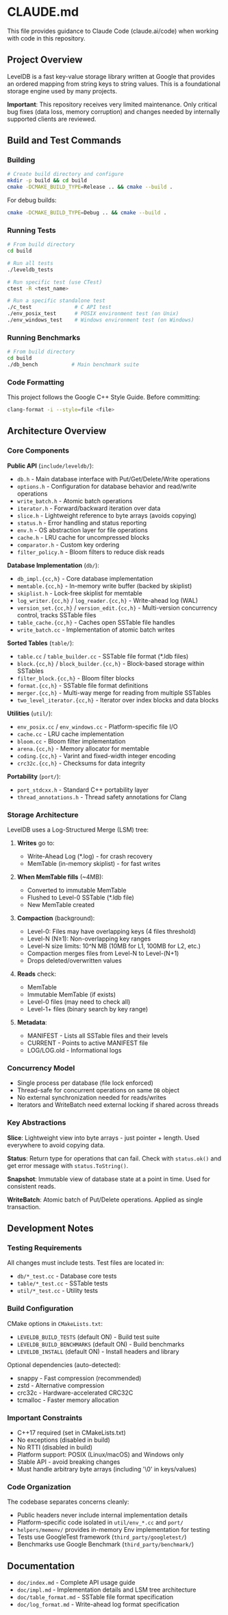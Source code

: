 # CLAUDE.md

This file provides guidance to Claude Code (claude.ai/code) when working with code in this repository.

## Project Overview

LevelDB is a fast key-value storage library written at Google that provides an ordered mapping from string keys to string values. This is a foundational storage engine used by many projects.

**Important**: This repository receives very limited maintenance. Only critical bug fixes (data loss, memory corruption) and changes needed by internally supported clients are reviewed.

## Build and Test Commands

### Building

```bash
# Create build directory and configure
mkdir -p build && cd build
cmake -DCMAKE_BUILD_TYPE=Release .. && cmake --build .
```

For debug builds:
```bash
cmake -DCMAKE_BUILD_TYPE=Debug .. && cmake --build .
```

### Running Tests

```bash
# From build directory
cd build

# Run all tests
./leveldb_tests

# Run specific test (use CTest)
ctest -R <test_name>

# Run a specific standalone test
./c_test              # C API test
./env_posix_test      # POSIX environment test (on Unix)
./env_windows_test    # Windows environment test (on Windows)
```

### Running Benchmarks

```bash
# From build directory
cd build
./db_bench           # Main benchmark suite
```

### Code Formatting

This project follows the Google C++ Style Guide. Before committing:

```bash
clang-format -i --style=file <file>
```

## Architecture Overview

### Core Components

**Public API** (`include/leveldb/`):
- `db.h` - Main database interface with Put/Get/Delete/Write operations
- `options.h` - Configuration for database behavior and read/write operations
- `write_batch.h` - Atomic batch operations
- `iterator.h` - Forward/backward iteration over data
- `slice.h` - Lightweight reference to byte arrays (avoids copying)
- `status.h` - Error handling and status reporting
- `env.h` - OS abstraction layer for file operations
- `cache.h` - LRU cache for uncompressed blocks
- `comparator.h` - Custom key ordering
- `filter_policy.h` - Bloom filters to reduce disk reads

**Database Implementation** (`db/`):
- `db_impl.{cc,h}` - Core database implementation
- `memtable.{cc,h}` - In-memory write buffer (backed by skiplist)
- `skiplist.h` - Lock-free skiplist for memtable
- `log_writer.{cc,h}` / `log_reader.{cc,h}` - Write-ahead log (WAL)
- `version_set.{cc,h}` / `version_edit.{cc,h}` - Multi-version concurrency control, tracks SSTable files
- `table_cache.{cc,h}` - Caches open SSTable file handles
- `write_batch.cc` - Implementation of atomic batch writes

**Sorted Tables** (`table/`):
- `table.cc` / `table_builder.cc` - SSTable file format (*.ldb files)
- `block.{cc,h}` / `block_builder.{cc,h}` - Block-based storage within SSTables
- `filter_block.{cc,h}` - Bloom filter blocks
- `format.{cc,h}` - SSTable file format definitions
- `merger.{cc,h}` - Multi-way merge for reading from multiple SSTables
- `two_level_iterator.{cc,h}` - Iterator over index blocks and data blocks

**Utilities** (`util/`):
- `env_posix.cc` / `env_windows.cc` - Platform-specific file I/O
- `cache.cc` - LRU cache implementation
- `bloom.cc` - Bloom filter implementation
- `arena.{cc,h}` - Memory allocator for memtable
- `coding.{cc,h}` - Varint and fixed-width integer encoding
- `crc32c.{cc,h}` - Checksums for data integrity

**Portability** (`port/`):
- `port_stdcxx.h` - Standard C++ portability layer
- `thread_annotations.h` - Thread safety annotations for Clang

### Storage Architecture

LevelDB uses a Log-Structured Merge (LSM) tree:

1. **Writes** go to:
   - Write-Ahead Log (*.log) - for crash recovery
   - MemTable (in-memory skiplist) - for fast writes

2. **When MemTable fills** (~4MB):
   - Converted to immutable MemTable
   - Flushed to Level-0 SSTable (*.ldb file)
   - New MemTable created

3. **Compaction** (background):
   - Level-0: Files may have overlapping keys (4 files threshold)
   - Level-N (N≥1): Non-overlapping key ranges
   - Level-N size limits: 10^N MB (10MB for L1, 100MB for L2, etc.)
   - Compaction merges files from Level-N to Level-(N+1)
   - Drops deleted/overwritten values

4. **Reads** check:
   - MemTable
   - Immutable MemTable (if exists)
   - Level-0 files (may need to check all)
   - Level-1+ files (binary search by key range)

5. **Metadata**:
   - MANIFEST - Lists all SSTable files and their levels
   - CURRENT - Points to active MANIFEST file
   - LOG/LOG.old - Informational logs

### Concurrency Model

- Single process per database (file lock enforced)
- Thread-safe for concurrent operations on same `DB` object
- No external synchronization needed for reads/writes
- Iterators and WriteBatch need external locking if shared across threads

### Key Abstractions

**Slice**: Lightweight view into byte arrays - just pointer + length. Used everywhere to avoid copying data.

**Status**: Return type for operations that can fail. Check with `status.ok()` and get error message with `status.ToString()`.

**Snapshot**: Immutable view of database state at a point in time. Used for consistent reads.

**WriteBatch**: Atomic batch of Put/Delete operations. Applied as single transaction.

## Development Notes

### Testing Requirements

All changes must include tests. Test files are located in:
- `db/*_test.cc` - Database core tests
- `table/*_test.cc` - SSTable tests
- `util/*_test.cc` - Utility tests

### Build Configuration

CMake options in `CMakeLists.txt`:
- `LEVELDB_BUILD_TESTS` (default ON) - Build test suite
- `LEVELDB_BUILD_BENCHMARKS` (default ON) - Build benchmarks
- `LEVELDB_INSTALL` (default ON) - Install headers and library

Optional dependencies (auto-detected):
- snappy - Fast compression (recommended)
- zstd - Alternative compression
- crc32c - Hardware-accelerated CRC32C
- tcmalloc - Faster memory allocation

### Important Constraints

- C++17 required (set in CMakeLists.txt)
- No exceptions (disabled in build)
- No RTTI (disabled in build)
- Platform support: POSIX (Linux/macOS) and Windows only
- Stable API - avoid breaking changes
- Must handle arbitrary byte arrays (including '\0' in keys/values)

### Code Organization

The codebase separates concerns cleanly:
- Public headers never include internal implementation details
- Platform-specific code isolated in `util/env_*.cc` and `port/`
- `helpers/memenv/` provides in-memory Env implementation for testing
- Tests use GoogleTest framework (`third_party/googletest/`)
- Benchmarks use Google Benchmark (`third_party/benchmark/`)

## Documentation

- `doc/index.md` - Complete API usage guide
- `doc/impl.md` - Implementation details and LSM tree architecture
- `doc/table_format.md` - SSTable file format specification
- `doc/log_format.md` - Write-ahead log format specification
